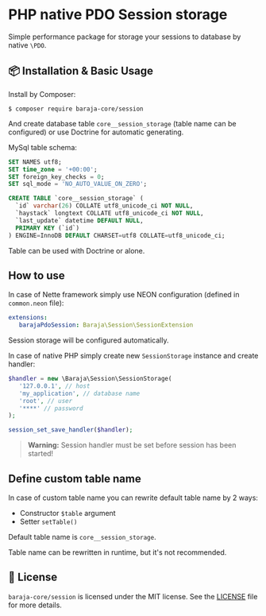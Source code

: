 PHP native PDO Session storage
==============================

Simple performance package for storage your sessions to database by native `\PDO`.

📦 Installation & Basic Usage
-----------------------------

Install by Composer:

```shell
$ composer require baraja-core/session
```

And create database table `core__session_storage` (table name can be configured) or use Doctrine for automatic generating.

MySql table schema:

```sql
SET NAMES utf8;
SET time_zone = '+00:00';
SET foreign_key_checks = 0;
SET sql_mode = 'NO_AUTO_VALUE_ON_ZERO';

CREATE TABLE `core__session_storage` (
  `id` varchar(26) COLLATE utf8_unicode_ci NOT NULL,
  `haystack` longtext COLLATE utf8_unicode_ci NOT NULL,
  `last_update` datetime DEFAULT NULL,
  PRIMARY KEY (`id`)
) ENGINE=InnoDB DEFAULT CHARSET=utf8 COLLATE=utf8_unicode_ci;
```

Table can be used with Doctrine or alone.

How to use
----------

In case of Nette framework simply use NEON configuration (defined in `common.neon` file):

```yaml
extensions:
   barajaPdoSession: Baraja\Session\SessionExtension
```

Session storage will be configured automatically.

In case of native PHP simply create new `SessionStorage` instance and create handler:

```php
$handler = new \Baraja\Session\SessionStorage(
   '127.0.0.1', // host
   'my_application', // database name
   'root', // user
   '****' // password
);

session_set_save_handler($handler);
```

> **Warning:** Session handler must be set before session has been started!

Define custom table name
------------------------

In case of custom table name you can rewrite default table name by 2 ways:

- Constructor `$table` argument
- Setter `setTable()`

Default table name is `core__session_storage`.

Table name can be rewritten in runtime, but it's not recommended.

📄 License
-----------

`baraja-core/session` is licensed under the MIT license. See the [LICENSE](https://github.com/baraja-core/session/blob/master/LICENSE) file for more details.
